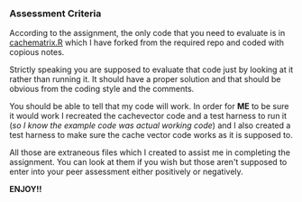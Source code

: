 ### Assessment Criteria

According to the assignment, the only code that you need to evaluate is in [cachematrix.R](cachematrix.R) which I have forked from the required repo and coded with copious notes.

Strictly speaking you are supposed to evaluate that code just by looking at it rather than running it. It should have a proper solution and that should be obvious from the coding style and the comments.

You should be able to tell that my code will work. In order for **ME** to be sure it would work I recreated the cachevector code and a test harness to run it (*so I know the example code was actual working code*) and I also created a test harness to make sure the cache vector code works as it is supposed to.

All those are extraneous files which I created to assist me in completing the assignment. You can look at them if you wish but those aren't supposed to enter into your peer assessment either positively or negatively.

**ENJOY!!**